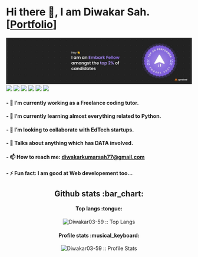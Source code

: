 # Hi there 👋, I am Diwakar Sah. [[Portfolio](https://diwakar03-59.github.io/portfolio.github.io//website?logo=earth&style=for-the-badge&url=https%3A%2F%2Fportfolio.com)]
![Banner](https://github.com/Diwakar03-59/portfolio.github.io/blob/main/pictures/banner2.jpg)
[![](https://img.shields.io/badge/LinkedIn-Diwakar-blue)](https://www.linkedin.com/in/diwakar-sah-02b620211/)
[![](https://img.shields.io/badge/Gmail-diwakarkumarsah77@gmail.com-red)](mailto:diwakarkumarsah77@gmail.com)
[![](https://img.shields.io/badge/GeeksForGeeks-%40Diwakar-green)](https://auth.geeksforgeeks.org/user/diwakarkumarsah77/profile)
[![](https://img.shields.io/badge/HackerRank-Diwakar77-brightgreen)](https://www.hackerrank.com/diwakarkumarsah1)
[![](https://img.shields.io/badge/CodeStudio-Diwakar-orange)](https://www.codingninjas.com/codestudio/profile/98f5ae13-5778-49fd-b1df-f2b8306cde4f)
[![](https://img.shields.io/badge/LeetCode-Diwakarsah77-lightblue)](https://leetcode.com/diwakarkumarsah77/)


#### - 🔭 I’m currently working as a Freelance coding tutor.
#### - 🌱 I’m currently learning almost everything related to Python.
#### - 👯 I’m looking to collaborate with EdTech startups.
#### - 💬 Talks about anything which has DATA involved.
#### - 📫 How to reach me: diwakarkumarsah77@gmail.com
#### - ⚡ Fun fact: I am good at Web developement too...

<h2 align="center">Github stats :bar_chart:</h2>
<h4 align="center">Top langs :tongue:</h4>
<p align="center"><img src="https://github-readme-stats.vercel.app/api/top-langs/?username=Diwakar03-59&langs_count=10&theme=tokyonight&layout=compact" alt="Diwakar03-59 :: Top Langs" /></p>
<h4 align="center">Profile stats :musical_keyboard:</h4>
<p align="center"><img src="https://github-readme-stats.vercel.app/api?username=Diwakar03-59&show_icons=true&theme=synthwave" alt="Diwakar03-59 :: Profile Stats" /></p>
